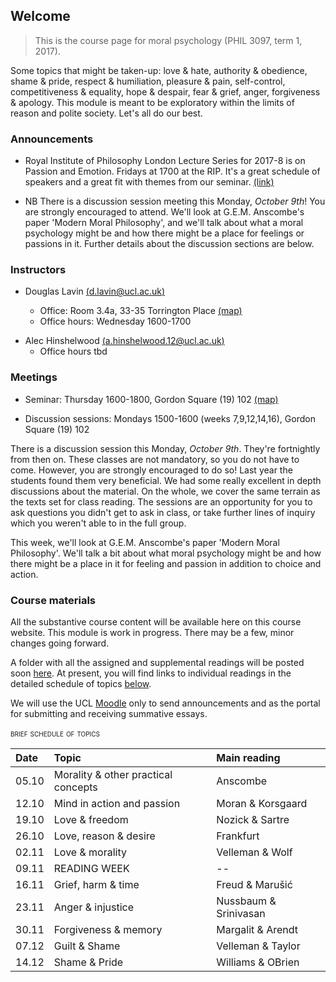 ## Welcome

> This is the course page for moral psychology (PHIL 3097, term 1, 2017). 

Some topics that might be taken-up: love & hate, authority & obedience, shame & pride, respect & humiliation, pleasure & pain, self-control, competitiveness & equality, hope & despair, fear & grief, anger, forgiveness & apology. This module is meant to be exploratory within the limits of reason and polite society. Let's all do our best.

### Announcements

- Royal Institute of Philosophy London Lecture Series for 2017-8 is on Passion and Emotion. Fridays at 1700 at the RIP. It's a great schedule of speakers and a great fit with themes from our seminar. [(link)](http://royalinstitutephilosophy.org/events/london-lecture-series/)

- NB There is a discussion session meeting this Monday, *October 9th*! You are strongly encouraged to attend. We'll look at G.E.M. Anscombe's paper 'Modern Moral Philosophy', and we'll talk about what a moral psychology might be and how there might be a place for feelings or passions in it. Further details about the discussion sections are below.


### Instructors

- Douglas Lavin [(d.lavin@ucl.ac.uk)](d.lavin@ucl.ac.uk)

  + Office: Room 3.4a, 33-35 Torrington Place [(map)](http://www.ucl.ac.uk/maps/33-35-torrington-place)
  + Office hours: Wednesday 1600-1700
    <!-- - [email policy](#noemail) -->
 <!-- [schedule](http://www.supersaas.co.uk/schedule/DouglasLavin/OfficeHoursUCL) -->


- Alec Hinshelwood [(a.hinshelwood.12@ucl.ac.uk)](a.hinshelwood.12@ucl.ac.uk)
  + Office hours tbd


### Meetings

- Seminar: Thursday 1600-1800, Gordon Square (19) 102 [(map)](http://www.ucl.ac.uk/maps/19-gordon-square)

- Discussion sessions: Mondays 1500-1600 (weeks 7,9,12,14,16), Gordon Square (19) 102

There is a discussion session this Monday, *October 9th*. They're fortnightly from then on. These classes are not mandatory, so you do not have to come. However, you are strongly encouraged to do so! Last year the students found them very beneficial. We had some really excellent in depth discussions about the material. On the whole, we cover the same terrain as the texts set for class reading. The sessions are an opportunity for you to ask questions you didn't get to ask in class, or take further lines of inquiry which you weren't able to in the full group.

This week, we'll look at G.E.M. Anscombe's paper 'Modern Moral Philosophy'. We'll talk a bit about what moral psychology might be and how there might be a place in it for feeling and passion in addition to choice and action.


### Course materials

All the substantive course content will be available here on this course website. This module is work in progress. There may be a few, minor changes going forward.

A folder with all the assigned and supplemental readings will be posted soon [here](https://www.dropbox.com/sh/6co6o1lykiw13uf/AAAOD2ZQkDpU9psqM2IndYbia?dl=0). At present, you will find links to individual readings in the detailed schedule of topics [below](#schedule).

We will use the UCL [Moodle](https://moodle.ucl.ac.uk/course/view.php?id=39769) only to send announcements and as the portal for submitting and receiving summative essays.


<span style="font-variant:small-caps;"> brief schedule of topics</span>

| Date  | Topic                               | Main reading          |
|:------|:------------------------------------|:----------------------|
| 05.10 | Morality & other practical concepts | Anscombe              |
| 12.10 | Mind in action and passion          | Moran & Korsgaard     |
| 19.10 | Love & freedom                      | Nozick & Sartre       |
| 26.10 | Love, reason & desire               | Frankfurt             |
| 02.11 | Love & morality                     | Velleman & Wolf       |
| 09.11 | READING WEEK                        | --                    |
| 16.11 | Grief, harm & time                  | Freud & Marušić       |
| 23.11 | Anger & injustice                   | Nussbaum & Srinivasan |
| 30.11 | Forgiveness & memory                | Margalit & Arendt     |
| 07.12 | Guilt & Shame                       | Velleman & Taylor     |
| 14.12 | Shame & Pride                       | Williams & OBrien     |

